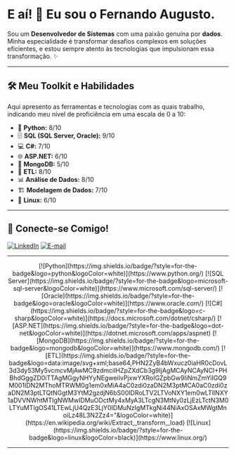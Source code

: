 # E aí! 👋 Eu sou o Fernando Augusto.

Sou um **Desenvolvedor de Sistemas** com uma paixão genuína por **dados**. Minha especialidade é transformar desafios complexos em soluções eficientes, e estou sempre atento às tecnologias que impulsionam essa transformação. ✨

---

## 🛠️ Meu Toolkit e Habilidades

Aqui apresento as ferramentas e tecnologias com as quais trabalho, indicando meu nível de proficiência em uma escala de 0 a 10:

* 🐍 **Python:** 8/10
* 🗄️ **SQL (SQL Server, Oracle):** 9/10
* 💻 **C#:** 7/10
* 🌐 **ASP.NET:** 6/10
* 🍃 **MongoDB:** 5/10
* 🔀 **ETL:** 8/10
* 📊 **Análise de Dados:** 8/10
* 🏗️ **Modelagem de Dados:** 7/10
* 🐧 **Linux:** 6/10

---

## 🤝 Conecte-se Comigo!

[![LinkedIn](https://img.shields.io/badge/LinkedIn-0077B5?style=for-the-badge&logo=linkedin&logoColor=white)](https://br.linkedin.com/in/fernando-augusto-ba286b240)
[![E-mail](https://img.shields.io/badge/Gmail-D14836?style=for-the-badge&logo=gmail&logoColor=white)](mailto:nando.aju.2001@gmail.com)

---

<div align="center">
  [![Python](https://img.shields.io/badge/?style=for-the-badge&logo=python&logoColor=white)](https://www.python.org/)
  [![SQL Server](https://img.shields.io/badge/?style=for-the-badge&logo=microsoft-sql-server&logoColor=white)](https://www.microsoft.com/sql-server/)
  [![Oracle](https://img.shields.io/badge/?style=for-the-badge&logo=oracle&logoColor=white)](https://www.oracle.com/)
  [![C#](https://img.shields.io/badge/?style=for-the-badge&logo=c-sharp&logoColor=white)](https://docs.microsoft.com/dotnet/csharp/)
  [![ASP.NET](https://img.shields.io/badge/?style=for-the-badge&logo=dot-net&logoColor=white)](https://dotnet.microsoft.com/apps/aspnet)
  [![MongoDB](https://img.shields.io/badge/?style=for-the-badge&logo=mongodb&logoColor=white)](https://www.mongodb.com/)
  [![ETL](https://img.shields.io/badge/?style=for-the-badge&logo=data:image/svg+xml;base64,PHN2ZyB4bWxucz0iaHR0cDovL3d3dy53My5vcmcvMjAwMC9zdmciIHZpZXdCb3g9IjAgMCAyNCAyNCI+PHBhdGggZD0iTTAgMGgyNHYyNEgweiIvPjxwYXRoIGZpbGw9IiNmZmYiIGQ9M001IDN2MThoMTRWM0g1em0xMiA4aC0zdi0zaDN2M3ptMCA0aC0zdi0zaDN2M3ptLTQtNGgtM3YtM2gzdjN6bS00IDRoLTV2LTVoNXY1em0wLTlINXY1aDVVNWhtMTIgNWMwIDMuODctMy4xMyA3LTcgN3MtNy0zLjEzLTctN3M0LTYuMTIgOS41LTEwLjU4QzE3LjY0IDMuNzIgMTkgNi44NiAxOSAxMWgtMnoiLz48L3N2Zz4="&logoColor=white)](https://en.wikipedia.org/wiki/Extract,_transform,_load)
  [![Linux](https://img.shields.io/badge/?style=for-the-badge&logo=linux&logoColor=black)](https://www.linux.org/)
</div>

---
